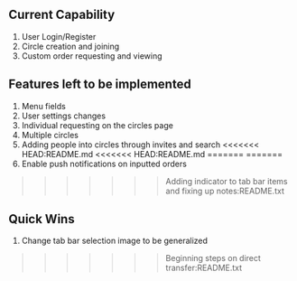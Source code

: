 ## Current Capability ##
1. User Login/Register
2. Circle creation and joining
3. Custom order requesting and viewing

## Features left to be implemented ##
1. Menu fields
2. User settings changes
3. Individual requesting on the circles page
4. Multiple circles
5. Adding people into circles through invites and search
<<<<<<< HEAD:README.md
<<<<<<< HEAD:README.md
=======
=======
6. Enable push notifications on inputted orders
>>>>>>> Adding indicator to tab bar items and fixing up notes:README.txt

## Quick Wins ##
1. Change tab bar selection image to be generalized
>>>>>>> Beginning steps on direct transfer:README.txt
